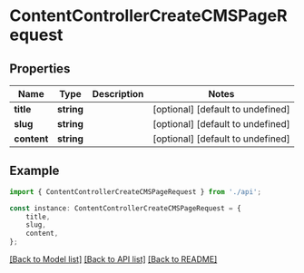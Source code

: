 # ContentControllerCreateCMSPageRequest


## Properties

Name | Type | Description | Notes
------------ | ------------- | ------------- | -------------
**title** | **string** |  | [optional] [default to undefined]
**slug** | **string** |  | [optional] [default to undefined]
**content** | **string** |  | [optional] [default to undefined]

## Example

```typescript
import { ContentControllerCreateCMSPageRequest } from './api';

const instance: ContentControllerCreateCMSPageRequest = {
    title,
    slug,
    content,
};
```

[[Back to Model list]](../README.md#documentation-for-models) [[Back to API list]](../README.md#documentation-for-api-endpoints) [[Back to README]](../README.md)

